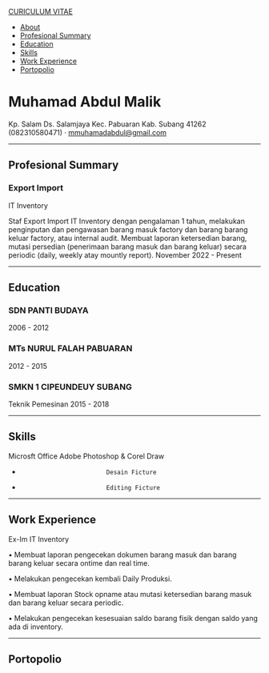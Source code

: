 [CURICULUM VITAE](file:///C:/Users/hp/Downloads/startbootstrap-resume-gh-pages/startbootstrap-resume-gh-pages/index.html#page-top)

* [About](file:///C:/Users/hp/Downloads/startbootstrap-resume-gh-pages/startbootstrap-resume-gh-pages/index.html#about)
* [Profesional Summary](file:///C:/Users/hp/Downloads/startbootstrap-resume-gh-pages/startbootstrap-resume-gh-pages/index.html#experience)
* [Education](file:///C:/Users/hp/Downloads/startbootstrap-resume-gh-pages/startbootstrap-resume-gh-pages/index.html#education)
* [Skills](file:///C:/Users/hp/Downloads/startbootstrap-resume-gh-pages/startbootstrap-resume-gh-pages/index.html#skills)
* [Work Experience](file:///C:/Users/hp/Downloads/startbootstrap-resume-gh-pages/startbootstrap-resume-gh-pages/index.html#interests)
* [Portopolio](file:///C:/Users/hp/Downloads/startbootstrap-resume-gh-pages/startbootstrap-resume-gh-pages/index.html#awards)

# Muhamad Abdul Malik

Kp. Salam Ds. Salamjaya Kec. Pabuaran Kab. Subang 41262 (082310580471) ·
[mmuhamadabdul@gmail.com](mailto:name@email.com)

***

## Profesional Summary

### Export Import

IT Inventory

Staf Export Import IT Inventory dengan pengalaman 1 tahun, melakukan penginputan dan pengawasan barang masuk factory dan barang barang keluar factory, atau internal audit.  Membuat laporan ketersedian barang, mutasi persedian (penerimaan barang masuk dan barang keluar) secara periodic (daily, weekly atay mountly report).
November 2022 - Present

***

## Education

### SDN PANTI BUDAYA

2006 - 2012

### MTs NURUL FALAH PABUARAN

2012 - 2015

### SMKN 1 CIPEUNDEUY SUBANG

Teknik Pemesinan 2015 - 2018

***

## Skills

Microsft Office Adobe Photoshop & Corel Draw

*                             Desain Ficture
*                             Editing Ficture

***

## Work Experience

Ex-Im IT Inventory

•    Membuat laporan pengecekan dokumen barang masuk dan barang barang keluar secara ontime dan real time.

•   Melakukan pengecekan kembali Daily Produksi.

•   Membuat laporan Stock opname atau mutasi ketersedian barang masuk dan barang keluar secara periodic.

•   Melakukan pengecekan kesesuaian saldo barang fisik dengan saldo yang ada di inventory.

***

## Portopolio

